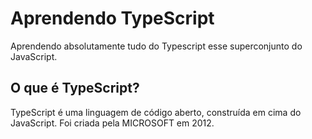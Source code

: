 # Aprendendo TypeScript 

Aprendendo absolutamente tudo do Typescript esse
superconjunto do JavaScript.


## O que é TypeScript?

TypeScript é uma linguagem de código aberto,
construída em cima do JavaScript.
Foi criada pela MICROSOFT em 2012. 